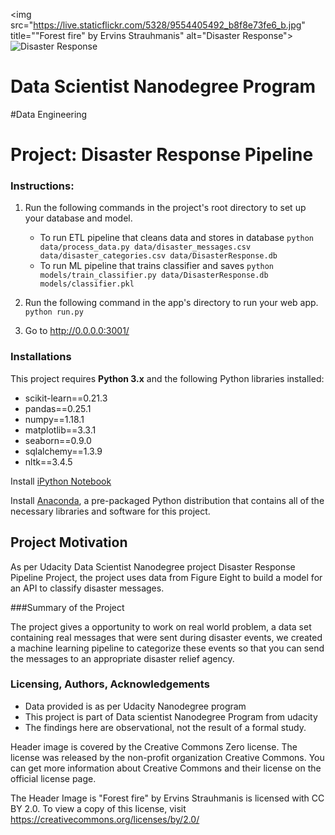 <img src="https://live.staticflickr.com/5328/9554405492_b8f8e73fe6_b.jpg" title=""Forest fire" by Ervins Strauhmanis" alt="Disaster Response">
<img src="https://live.staticflickr.com/5328/9554405492_b8f8e73fe6_b.jpg" alt="Disaster Response" />
# Data Scientist Nanodegree Program
#Data Engineering
# Project: Disaster Response Pipeline


### Instructions:
1. Run the following commands in the project's root directory to set up your database and model.

    - To run ETL pipeline that cleans data and stores in database
        `python data/process_data.py data/disaster_messages.csv data/disaster_categories.csv data/DisasterResponse.db`
    - To run ML pipeline that trains classifier and saves
        `python models/train_classifier.py data/DisasterResponse.db models/classifier.pkl`

2. Run the following command in the app's directory to run your web app.
    `python run.py`

3. Go to http://0.0.0.0:3001/


### Installations

This project requires **Python 3.x** and the following Python libraries installed:

- scikit-learn==0.21.3
- pandas==0.25.1
- numpy==1.18.1
- matplotlib==3.3.1
- seaborn==0.9.0
- sqlalchemy==1.3.9
- nltk==3.4.5

Install [iPython Notebook](http://ipython.org/notebook.html)

Install [Anaconda](https://www.anaconda.com/products/individual), a pre-packaged Python distribution that contains all of the necessary libraries and software for this project.

## Project Motivation

As per Udacity Data Scientist Nanodegree project Disaster Response Pipeline Project, the project uses data from Figure Eight to build a model for an API to classify disaster messages.

###Summary of the Project

The project gives a opportunity to work on real world problem, a data set containing real messages that were sent during disaster events, we created a machine learning pipeline to categorize these events so that you can send the messages to an appropriate disaster relief agency.


### Licensing, Authors, Acknowledgements 

- Data provided is as per Udacity Nanodegree program 
- This project is part of Data scientist Nanodegree Program from udacity 
- The findings here are observational, not the result of a formal study.

Header image is covered by the Creative Commons Zero license. The  license was released by the non-profit organization Creative Commons. You can get more information about Creative Commons and their license on the official license page.

The Header Image is "Forest fire" by Ervins Strauhmanis is licensed with CC BY 2.0. To view a copy of this license, visit https://creativecommons.org/licenses/by/2.0/